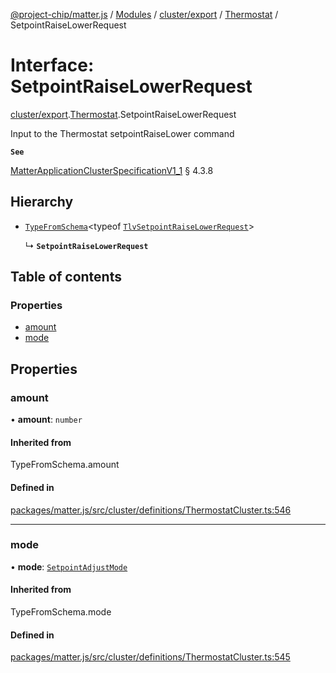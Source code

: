 [@project-chip/matter.js](../README.md) / [Modules](../modules.md) / [cluster/export](../modules/cluster_export.md) / [Thermostat](../modules/cluster_export.Thermostat.md) / SetpointRaiseLowerRequest

# Interface: SetpointRaiseLowerRequest

[cluster/export](../modules/cluster_export.md).[Thermostat](../modules/cluster_export.Thermostat.md).SetpointRaiseLowerRequest

Input to the Thermostat setpointRaiseLower command

**`See`**

[MatterApplicationClusterSpecificationV1_1](spec_export.MatterApplicationClusterSpecificationV1_1.md) § 4.3.8

## Hierarchy

- [`TypeFromSchema`](../modules/tlv_export.md#typefromschema)\<typeof [`TlvSetpointRaiseLowerRequest`](../modules/cluster_export.Thermostat.md#tlvsetpointraiselowerrequest)\>

  ↳ **`SetpointRaiseLowerRequest`**

## Table of contents

### Properties

- [amount](cluster_export.Thermostat.SetpointRaiseLowerRequest.md#amount)
- [mode](cluster_export.Thermostat.SetpointRaiseLowerRequest.md#mode)

## Properties

### amount

• **amount**: `number`

#### Inherited from

TypeFromSchema.amount

#### Defined in

[packages/matter.js/src/cluster/definitions/ThermostatCluster.ts:546](https://github.com/project-chip/matter.js/blob/3adaded6/packages/matter.js/src/cluster/definitions/ThermostatCluster.ts#L546)

___

### mode

• **mode**: [`SetpointAdjustMode`](../enums/cluster_export.Thermostat.SetpointAdjustMode.md)

#### Inherited from

TypeFromSchema.mode

#### Defined in

[packages/matter.js/src/cluster/definitions/ThermostatCluster.ts:545](https://github.com/project-chip/matter.js/blob/3adaded6/packages/matter.js/src/cluster/definitions/ThermostatCluster.ts#L545)
